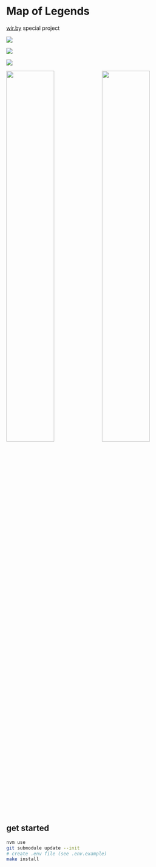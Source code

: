 # Map of Legends

[wir.by](https://wir.by?utm_source=github) special project

[![](https://res.cloudinary.com/dzsjwgjii/image/upload/v1545304792/map.legends.preview.png)](https://map.wir.by?utm_source=github)

[![](https://res.cloudinary.com/dzsjwgjii/image/upload/v1545304762/map-main-desktop.png)](https://map.wir.by?utm_source=github)

[![](https://res.cloudinary.com/dzsjwgjii/image/upload/v1545304776/map-legend-desktop.png)](https://map.wir.by?utm_source=github)

[<img src="https://res.cloudinary.com/dzsjwgjii/image/upload/v1545306210/map-main-mobile.png" width="50%"/>](https://map.wir.by?utm_source=github)[<img src="https://res.cloudinary.com/dzsjwgjii/image/upload/v1545306212/map-legend-mobile.png" width="50%"/>](https://map.wir.by?utm_source=github)

## get started

```bash
nvm use
git submodule update --init
# create .env file (see .env.example)
make install
```

